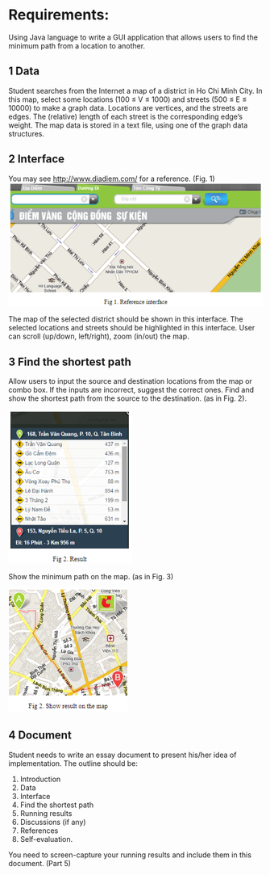 # Requirements:
Using Java language to write a GUI application that allows users to find the minimum path from a location to another.

## 1 Data  
Student searches from the Internet a map of a district in Ho Chi Minh City. In this map, select some locations (100 ≤ V ≤ 1000) and streets (500 ≤ E ≤ 10000) to make a graph data. Locations are vertices, and the streets are edges. The (relative) length of each street is the corresponding edge’s weight. The map data is stored in a text file, using one of the graph data structures.

## 2 Interface  
You may see http://www.diadiem.com/ for a reference. (Fig. 1)
![Alt text](image.png)

The map of the selected district should be shown in this interface. 
The selected locations and streets should be highlighted in this interface. 
User can scroll (up/down, left/right), zoom (in/out) the map.  

## 3 Find the shortest path  
Allow users to input the source and destination locations from the map or combo box. 
If the inputs are incorrect, suggest the correct ones. 
Find and show the shortest path from the source to the destination. (as in Fig. 2).

![Alt text](image-1.png)

Show the minimum path on the map. (as in Fig. 3)

![Alt text](image-2.png)

## 4 Document 
Student needs to write an essay document to present his/her idea of implementation. The outline should be: 
1. Introduction 
2. Data 
3. Interface 
4. Find the shortest path 
5. Running results 
6. Discussions (if any)
7. References 
8. Self-evaluation. 

You need to screen-capture your running results and include them in this document. (Part 5)